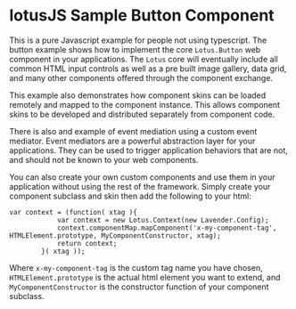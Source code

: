 lotusJS Sample Button Component
=============

This is a pure Javascript example for people not using typescript. The button example shows how to implement the core `Lotus.Button` web component in your applications. The `Lotus` core will eventually include all common HTML input controls as well as a pre built image gallery, data grid, and many other components offered through the component exchange.

This example also demonstrates how component skins can be loaded remotely and mapped to the component instance. This allows component skins to be developed and distributed separately from component code.

There is also and example of event mediation using a custom event mediator. Event mediators are a powerful abstraction layer for your applications. They can be used to trigger application behaviors that are not, and should not be known to your web components.

You can also create your own custom components and use them in your application without using the rest of the framework. Simply create your component subclass and skin then add the following to your html:

````
var context = (function( xtag ){
            var context = new Lotus.Context(new Lavender.Config);
            context.componentMap.mapComponent('x-my-component-tag', HTMLElement.prototype, MyComponentConstructor, xtag);
            return context;
        }( xtag ));
````
Where `x-my-component-tag` is the custom tag name you have chosen, `HTMLElement.prototype` is the actual html element you want to extend, and `MyComponentConstructor` is the constructor function of your component subclass.